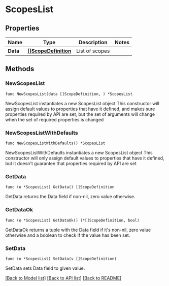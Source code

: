 # ScopesList

## Properties

Name | Type | Description | Notes
------------ | ------------- | ------------- | -------------
**Data** | [**[]ScopeDefinition**](ScopeDefinition.md) | List of scopes | 

## Methods

### NewScopesList

`func NewScopesList(data []ScopeDefinition, ) *ScopesList`

NewScopesList instantiates a new ScopesList object
This constructor will assign default values to properties that have it defined,
and makes sure properties required by API are set, but the set of arguments
will change when the set of required properties is changed

### NewScopesListWithDefaults

`func NewScopesListWithDefaults() *ScopesList`

NewScopesListWithDefaults instantiates a new ScopesList object
This constructor will only assign default values to properties that have it defined,
but it doesn't guarantee that properties required by API are set

### GetData

`func (o *ScopesList) GetData() []ScopeDefinition`

GetData returns the Data field if non-nil, zero value otherwise.

### GetDataOk

`func (o *ScopesList) GetDataOk() (*[]ScopeDefinition, bool)`

GetDataOk returns a tuple with the Data field if it's non-nil, zero value otherwise
and a boolean to check if the value has been set.

### SetData

`func (o *ScopesList) SetData(v []ScopeDefinition)`

SetData sets Data field to given value.



[[Back to Model list]](../README.md#documentation-for-models) [[Back to API list]](../README.md#documentation-for-api-endpoints) [[Back to README]](../README.md)


